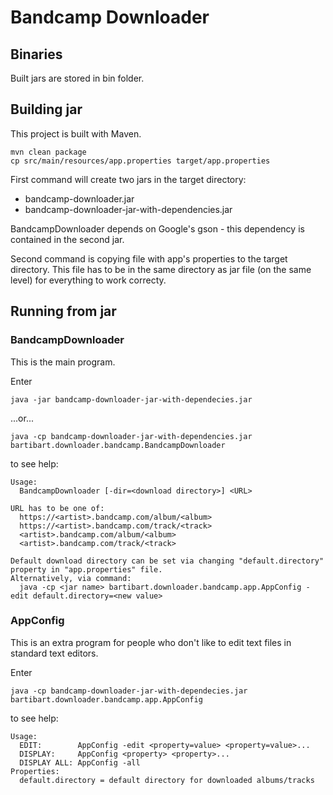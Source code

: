 # Bandcamp Downloader

## Binaries

Built jars are stored in bin folder.

## Building jar

This project is built with Maven.

```
mvn clean package
cp src/main/resources/app.properties target/app.properties
```

First command will create two jars in the target directory:
* bandcamp-downloader.jar
* bandcamp-downloader-jar-with-dependencies.jar

BandcampDownloader depends on Google's gson - this dependency is contained in the second jar.

Second command is copying file with app's properties to the target directory. This file has to be in the same directory as jar file (on the same level) for everything to work correcty.

## Running from jar

### BandcampDownloader

This is the main program.

Enter
```
java -jar bandcamp-downloader-jar-with-dependecies.jar
```
...or...
```
java -cp bandcamp-downloader-jar-with-dependencies.jar bartibart.downloader.bandcamp.BandcampDownloader
```
to see help:
```
Usage:
  BandcampDownloader [-dir=<download directory>] <URL>

URL has to be one of:
  https://<artist>.bandcamp.com/album/<album>
  https://<artist>.bandcamp.com/track/<track>
  <artist>.bandcamp.com/album/<album>
  <artist>.bandcamp.com/track/<track>

Default download directory can be set via changing "default.directory" property in "app.properties" file.
Alternatively, via command:
  java -cp <jar name> bartibart.downloader.bandcamp.app.AppConfig -edit default.directory=<new value>
```

### AppConfig

This is an extra program for people who don't like to edit text files in standard text editors.

Enter
```
java -cp bandcamp-downloader-jar-with-dependecies.jar bartibart.downloader.bandcamp.app.AppConfig
```
to see help:
```
Usage:
  EDIT:        AppConfig -edit <property=value> <property=value>...
  DISPLAY:     AppConfig <property> <property>...
  DISPLAY ALL: AppConfig -all
Properties:
  default.directory = default directory for downloaded albums/tracks
```
